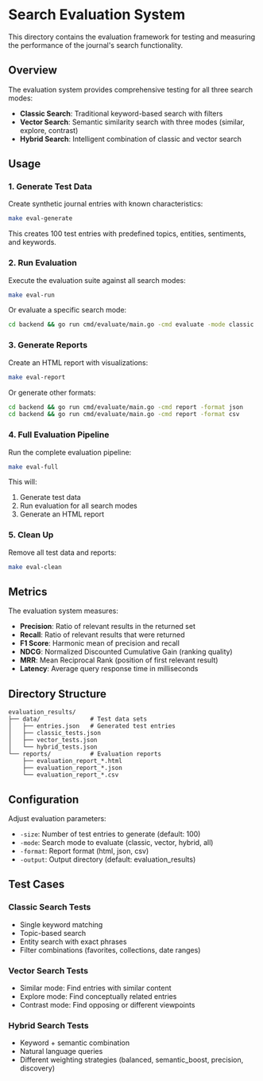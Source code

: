# Search Evaluation System

This directory contains the evaluation framework for testing and measuring the performance of the journal's search functionality.

## Overview

The evaluation system provides comprehensive testing for all three search modes:
- **Classic Search**: Traditional keyword-based search with filters
- **Vector Search**: Semantic similarity search with three modes (similar, explore, contrast)
- **Hybrid Search**: Intelligent combination of classic and vector search

## Usage

### 1. Generate Test Data

Create synthetic journal entries with known characteristics:

```bash
make eval-generate
```

This creates 100 test entries with predefined topics, entities, sentiments, and keywords.

### 2. Run Evaluation

Execute the evaluation suite against all search modes:

```bash
make eval-run
```

Or evaluate a specific search mode:

```bash
cd backend && go run cmd/evaluate/main.go -cmd evaluate -mode classic
```

### 3. Generate Reports

Create an HTML report with visualizations:

```bash
make eval-report
```

Or generate other formats:

```bash
cd backend && go run cmd/evaluate/main.go -cmd report -format json
cd backend && go run cmd/evaluate/main.go -cmd report -format csv
```

### 4. Full Evaluation Pipeline

Run the complete evaluation pipeline:

```bash
make eval-full
```

This will:
1. Generate test data
2. Run evaluation for all search modes
3. Generate an HTML report

### 5. Clean Up

Remove all test data and reports:

```bash
make eval-clean
```

## Metrics

The evaluation system measures:

- **Precision**: Ratio of relevant results in the returned set
- **Recall**: Ratio of relevant results that were returned
- **F1 Score**: Harmonic mean of precision and recall
- **NDCG**: Normalized Discounted Cumulative Gain (ranking quality)
- **MRR**: Mean Reciprocal Rank (position of first relevant result)
- **Latency**: Average query response time in milliseconds

## Directory Structure

```
evaluation_results/
├── data/              # Test data sets
│   ├── entries.json   # Generated test entries
│   ├── classic_tests.json
│   ├── vector_tests.json
│   └── hybrid_tests.json
└── reports/           # Evaluation reports
    ├── evaluation_report_*.html
    ├── evaluation_report_*.json
    └── evaluation_report_*.csv
```

## Configuration

Adjust evaluation parameters:

- `-size`: Number of test entries to generate (default: 100)
- `-mode`: Search mode to evaluate (classic, vector, hybrid, all)
- `-format`: Report format (html, json, csv)
- `-output`: Output directory (default: evaluation_results)

## Test Cases

### Classic Search Tests
- Single keyword matching
- Topic-based search
- Entity search with exact phrases
- Filter combinations (favorites, collections, date ranges)

### Vector Search Tests
- Similar mode: Find entries with similar content
- Explore mode: Find conceptually related entries
- Contrast mode: Find opposing or different viewpoints

### Hybrid Search Tests
- Keyword + semantic combination
- Natural language queries
- Different weighting strategies (balanced, semantic_boost, precision, discovery)